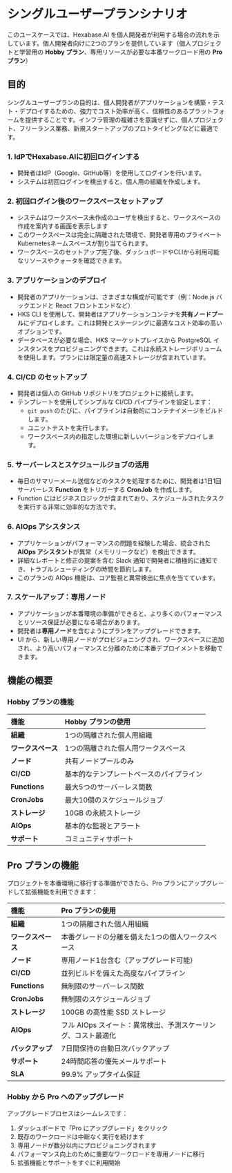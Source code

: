 # シングルユーザープランシナリオ

このユースケースでは、Hexabase.AI を個人開発者が利用する場合の流れを示しています。個人開発者向けに2つのプランを提供しています（個人プロジェクトと学習用の **Hobby プラン**、専用リソースが必要な本番ワークロード用の **Pro プラン**）

## 目的

シングルユーザープランの目的は、個人開発者がアプリケーションを構築・テスト・デプロイするための、強力でコスト効率が高く、信頼性のあるプラットフォームを提供することです。インフラ管理の複雑さを意識せずに、個人プロジェクト、フリーランス業務、新規スタートアップのプロトタイピングなどに最適です。

### 1. IdPでHexabase.AIに初回ログインする

- 開発者はIdP（Google、GitHub等）を使用してログインを行います。
- システムは初回ログインを検出すると、個人用の組織を作成します。

### 2. 初回ログイン後のワークスペースセットアップ

- システムはワークスペース未作成のユーザを検出すると、ワークスペースの作成を案内する画面を表示します
- このワークスペースは完全に隔離された環境で、開発者専用のプライベートKubernetesネームスペースが割り当てられます。
- ワークスペースのセットアップ完了後、ダッシュボードやCLIから利用可能なリソースやクォータを確認できます。

### 3. アプリケーションのデプロイ

- 開発者のアプリケーションは、さまざまな構成が可能です（例：Node.js バックエンドと React フロントエンドなど）
- HKS CLI を使用して、開発者はアプリケーションコンテナを**共有ノードプール**にデプロイします。これは開発とステージングに最適なコスト効率の高いオプションです。
- データベースが必要な場合、HKS マーケットプレイスから PostgreSQL インスタンスをプロビジョニングできます。これは永続ストレージボリュームを使用します。プランには限定量の高速ストレージが含まれています。

### 4. CI/CD のセットアップ

- 開発者は個人の GitHub リポジトリをプロジェクトに接続します。
- テンプレートを使用してシンプルな CI/CD パイプラインを設定します：
  - `git push` のたびに、パイプラインは自動的にコンテナイメージをビルドします。
  - ユニットテストを実行します。
  - ワークスペース内の指定した環境に新しいバージョンをデプロイします。

### 5. サーバーレスとスケジュールジョブの活用

- 毎日のサマリーメール送信などのタスクを処理するために、開発者は1日1回サーバーレス **Function** をトリガーする **CronJob** を作成します。
- Function にはビジネスロジックが含まれており、スケジュールされたタスクを実行する非常に効率的な方法です。

### 6. AIOps アシスタンス

- アプリケーションがパフォーマンスの問題を経験した場合、統合された **AIOps アシスタント**が異常（メモリリークなど）を検出できます。
- 詳細なレポートと修正の提案を含む Slack 通知で開発者に積極的に通知でき、トラブルシューティングの時間を節約します。
- このプランの AIOps 機能は、コア監視と異常検出に焦点を当てています。

### 7. スケールアップ：専用ノード

- アプリケーションが本番環境の準備ができると、より多くのパフォーマンスとリソース保証が必要になる場合があります。
- 開発者は**専用ノード**を含むようにプランをアップグレードできます。
- UI から、新しい専用ノードがプロビジョニングされ、ワークスペースに追加され、より高いパフォーマンスと分離のために本番デプロイメントを移動できます。

## 機能の概要

### Hobby プランの機能

| 機能               | Hobby プランの使用                       |
| :----------------- | :--------------------------------------- |
| **組織**           | 1つの隔離された個人用組織                |
| **ワークスペース** | 1つの隔離された個人用ワークスペース      |
| **ノード**         | 共有ノードプールのみ                     |
| **CI/CD**          | 基本的なテンプレートベースのパイプライン |
| **Functions**      | 最大5つのサーバーレス関数                |
| **CronJobs**       | 最大10個のスケジュールジョブ             |
| **ストレージ**     | 10GB の永続ストレージ                    |
| **AIOps**          | 基本的な監視とアラート                   |
| **サポート**       | コミュニティサポート                     |

## Pro プランの機能

プロジェクトを本番環境に移行する準備ができたら、Pro プランにアップグレードして拡張機能を利用できます：

| 機能               | Pro プランの使用                                              |
| :----------------- | :------------------------------------------------------------ |
| **組織**           | 1つの隔離された個人用組織                                     |
| **ワークスペース** | 本番グレードの分離を備えた1つの個人ワークスペース             |
| **ノード**         | 専用ノード1台含む（アップグレード可能）                       |
| **CI/CD**          | 並列ビルドを備えた高度なパイプライン                          |
| **Functions**      | 無制限のサーバーレス関数                                      |
| **CronJobs**       | 無制限のスケジュールジョブ                                    |
| **ストレージ**     | 100GB の高性能 SSD ストレージ                                 |
| **AIOps**          | フル AIOps スイート：異常検出、予測スケーリング、コスト最適化 |
| **バックアップ**   | 7日間保持の自動日次バックアップ                               |
| **サポート**       | 24時間応答の優先メールサポート                                |
| **SLA**            | 99.9% アップタイム保証                                        |

### Hobby から Pro へのアップグレード

アップグレードプロセスはシームレスです：

1. ダッシュボードで「Pro にアップグレード」をクリック
2. 既存のワークロードは中断なく実行を続けます
3. 専用ノードが数分以内にプロビジョニングされます
4. パフォーマンス向上のために重要なワークロードを専用ノードに移行
5. 拡張機能とサポートをすぐに利用開始
